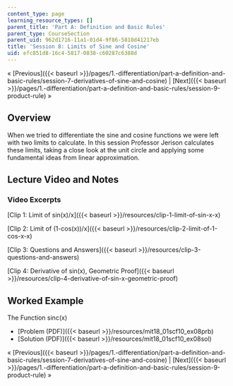 ```yaml
---
content_type: page
learning_resource_types: []
parent_title: 'Part A: Definition and Basic Rules'
parent_type: CourseSection
parent_uid: 962d1716-11a1-01d4-9f86-5818d41217eb
title: 'Session 8: Limits of Sine and Cosine'
uid: efc851d8-16c4-5817-0838-c60287c6388d
---
```


« [Previous]({{< baseurl >}}/pages/1.-differentiation/part-a-definition-and-basic-rules/session-7-derivatives-of-sine-and-cosine) | [Next]({{< baseurl >}}/pages/1.-differentiation/part-a-definition-and-basic-rules/session-9-product-rule) »

Overview
--------

When we tried to differentiate the sine and cosine functions we were left with two limits to calculate. In this session Professor Jerison calculates these limits, taking a close look at the unit circle and applying some fundamental ideas from linear approximation.

Lecture Video and Notes
-----------------------

### Video Excerpts

[Clip 1: Limit of sin(x)/x]({{< baseurl >}}/resources/clip-1-limit-of-sin-x-x)

[Clip 2: Limit of (1-cos(x))/x]({{< baseurl >}}/resources/clip-2-limit-of-1-cos-x-x)

[Clip 3: Questions and Answers]({{< baseurl >}}/resources/clip-3-questions-and-answers)

[Clip 4: Derivative of sin(x), Geometric Proof]({{< baseurl >}}/resources/clip-4-derivative-of-sin-x-geometric-proof)

Worked Example
--------------

The Function sinc(x)

*   [Problem (PDF)]({{< baseurl >}}/resources/mit18_01scf10_ex08prb)
*   [Solution (PDF)]({{< baseurl >}}/resources/mit18_01scf10_ex08sol)

« [Previous]({{< baseurl >}}/pages/1.-differentiation/part-a-definition-and-basic-rules/session-7-derivatives-of-sine-and-cosine) | [Next]({{< baseurl >}}/pages/1.-differentiation/part-a-definition-and-basic-rules/session-9-product-rule) »